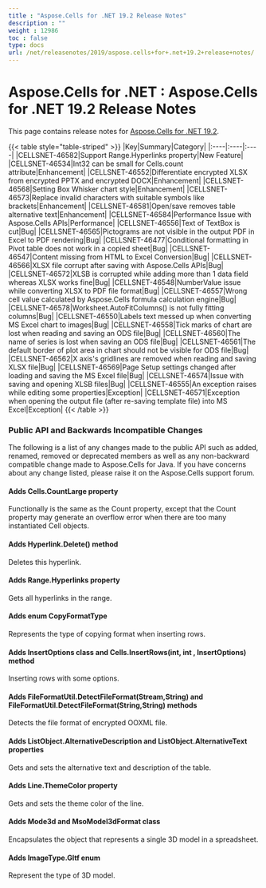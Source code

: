 ```yaml
---
title : "Aspose.Cells for .NET 19.2 Release Notes" 
description : "" 
weight : 12986 
toc : false
type: docs
url: /net/releasenotes/2019/aspose.cells+for+.net+19.2+release+notes/
---
```


# Aspose.Cells for .NET : Aspose.Cells for .NET 19.2 Release Notes


This page contains release notes for [Aspose.Cells for .NET 19.2](https://www.nuget.org/packages/Aspose.Cells/19.2.0).

{{< table style="table-striped" >}}
|Key|Summary|Category|
|:----|:----|:----|
|CELLSNET-46582|Support Range.Hyperlinks property|New Feature|
|CELLSNET-46534|Int32 can be small for Cells.count attribute|Enhancement|
|CELLSNET-46552|Differentiate encrypted XLSX from encrypted PPTX and encrypted DOCX|Enhancement|
|CELLSNET-46568|Setting Box Whisker chart style|Enhancement|
|CELLSNET-46573|Replace invalid characters with suitable symbols like brackets|Enhancement|
|CELLSNET-46581|Open/save removes table alternative text|Enhancement|
|CELLSNET-46584|Performance Issue with Aspose.Cells APIs|Performance|
|CELLSNET-46556|Text of TextBox is cut|Bug|
|CELLSNET-46565|Pictograms are not visible in the output PDF in Excel to PDF rendering|Bug|
|CELLSNET-46477|Conditional formatting in Pivot table does not work in a copied sheet|Bug|
|CELLSNET-46547|Content missing from HTML to Excel Conversion|Bug|
|CELLSNET-46566|XLSX file corrupt after saving with Aspose.Cells APIs|Bug|
|CELLSNET-46572|XLSB is corrupted while adding more than 1 data field whereas XLSX works fine|Bug|
|CELLSNET-46548|NumberValue issue while converting XLSX to PDF file format|Bug|
|CELLSNET-46557|Wrong cell value calculated by Aspose.Cells formula calculation engine|Bug|
|CELLSNET-46578|Worksheet.AutoFitColumns() is not fully fitting columns|Bug|
|CELLSNET-46550|Labels text messed up when converting MS Excel chart to images|Bug|
|CELLSNET-46558|Tick marks of chart are lost when reading and saving an ODS file|Bug|
|CELLSNET-46560|The name of series is lost when saving an ODS file|Bug|
|CELLSNET-46561|The default border of plot area in chart should not be visible for ODS file|Bug|
|CELLSNET-46562|X axis's gridlines are removed when reading and saving XLSX file|Bug|
|CELLSNET-46569|Page Setup settings changed after loading and saving the MS Excel file|Bug|
|CELLSNET-46574|Issue with saving and opening XLSB files|Bug|
|CELLSNET-46555|An exception raises while editing some properties|Exception|
|CELLSNET-46571|Exception when opening the output file (after re-saving template file) into MS Excel|Exception|
{{< /table >}}

### Public API and Backwards Incompatible Changes

The following is a list of any changes made to the public API such as added, renamed, removed or deprecated members as well as any non-backward compatible change made to Aspose.Cells for Java. If you have concerns about any change listed, please raise it on the Aspose.Cells support forum.

#### Adds Cells.CountLarge property

Functionally is the same as the Count property, except that the Count property may generate an overflow error when there are too many instantiated Cell objects.

#### Adds Hyperlink.Delete() method

Deletes this hyperlink.

#### Adds Range.Hyperlinks property

Gets all hyperlinks in the range.

#### Adds enum CopyFormatType

Represents the type of copying format when inserting rows.

#### Adds InsertOptions class and Cells.InsertRows(int, int , InsertOptions) method

Inserting rows with some options.

#### Adds FileFormatUtil.DetectFileFormat(Stream,String) and FileFormatUtil.DetectFileFormat(String,String) methods

Detects the file format of encrypted OOXML file.

#### Adds ListObject.AlternativeDescription and ListObject.AlternativeText properties

Gets and sets the alternative text and description of the table.

#### Adds Line.ThemeColor property

Gets and sets the theme color of the line.

#### Adds Mode3d and MsoModel3dFormat class

Encapsulates the object that represents a single 3D model in a spreadsheet.

#### Adds ImageType.Gltf enum

Represent the type of 3D model.

